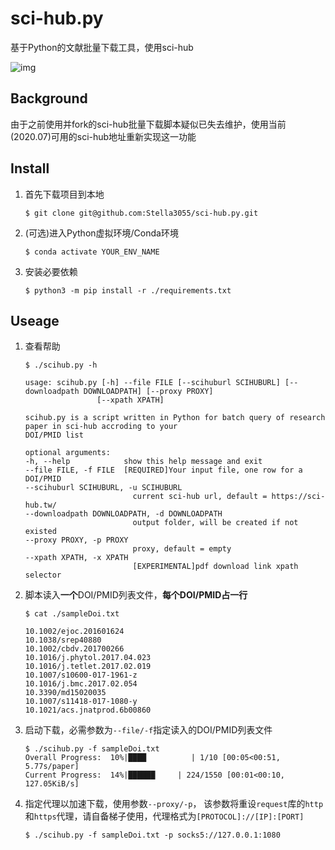 # sci-hub.py
基于Python的文献批量下载工具，使用sci-hub

![img](https://github.com/Stella3055/sci-hub.py/raw/master/assets/Peek%202020-07-09%2015-13.gif)

## Background
由于之前使用并fork的sci-hub批量下载脚本疑似已失去维护，使用当前(2020.07)可用的sci-hub地址重新实现这一功能

## Install
1. 首先下载项目到本地
    ```shell
    $ git clone git@github.com:Stella3055/sci-hub.py.git
    ```
2. (可选)进入Python虚拟环境/Conda环境
    ```shell
    $ conda activate YOUR_ENV_NAME
    ```
3. 安装必要依赖
    ```shell
    $ python3 -m pip install -r ./requirements.txt
    ```

## Useage
1. 查看帮助
    ```shell
    $ ./scihub.py -h

    usage: scihub.py [-h] --file FILE [--scihuburl SCIHUBURL] [--downloadpath DOWNLOADPATH] [--proxy PROXY]
                    [--xpath XPATH]

    scihub.py is a script written in Python for batch query of research paper in sci-hub accroding to your
    DOI/PMID list

    optional arguments:
    -h, --help            show this help message and exit
    --file FILE, -f FILE  [REQUIRED]Your input file, one row for a DOI/PMID
    --scihuburl SCIHUBURL, -u SCIHUBURL
                            current sci-hub url, default = https://sci-hub.tw/
    --downloadpath DOWNLOADPATH, -d DOWNLOADPATH
                            output folder, will be created if not existed
    --proxy PROXY, -p PROXY
                            proxy, default = empty
    --xpath XPATH, -x XPATH
                            [EXPERIMENTAL]pdf download link xpath selector
    ```
2. 脚本读入**一个**DOI/PMID列表文件，**每个DOI/PMID占一行**
    ```shell
    $ cat ./sampleDoi.txt

    10.1002/ejoc.201601624
    10.1038/srep40880
    10.1002/cbdv.201700266
    10.1016/j.phytol.2017.04.023
    10.1016/j.tetlet.2017.02.019
    10.1007/s10600-017-1961-z
    10.1016/j.bmc.2017.02.054
    10.3390/md15020035
    10.1007/s11418-017-1080-y
    10.1021/acs.jnatprod.6b00860
    ```
3. 启动下载，必需参数为```--file/-f```指定读入的DOI/PMID列表文件
    ```shell
    $ ./scihub.py -f sampleDoi.txt
    Overall Progress:  10%|████          | 1/10 [00:05<00:51,  5.77s/paper]
    Current Progress:  14%|██████     | 224/1550 [00:01<00:10, 127.05KiB/s]
    ```
4. 指定代理以加速下载，使用参数```--proxy/-p```， 该参数将重设```request```库的```http```和```https```代理，请自备梯子使用，代理格式为```[PROTOCOL]://[IP]:[PORT]```
    ```shell
    $ ./scihub.py -f sampleDoi.txt -p socks5://127.0.0.1:1080
    ```